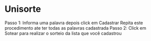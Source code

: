 # Unisorte
Passo 1:
  Informa uma palavra depois click em Cadastrar
  Repita este procedimento ate ter todas as palavras cadastrada
Passo 2:
  Click em Sotear para realizar o sorteio da lista que você cadastrou
